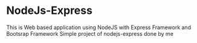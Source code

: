 # NodeJs-Express
This is Web based application using NodeJS with Express Framework and Bootsrap Framework
Simple project of nodejs-express done by me
